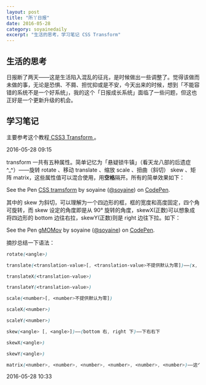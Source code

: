 ```yaml
---
layout: post
title: "所丫日报" 
date: 2016-05-28
category: soyainedaily 
excerpt: "生活的思考，学习笔记 CSS Transform"
---
```


## 生活的思考

日报断了两天——这是生活陷入混乱的征兆，是时候做出一些调整了。觉得该做而未做的事，无论是恐惧、不屑、担忧抑或是不安，今天出来的时候，想到「不能容错的系统不是一个好系统」，我的这个「日报成长系统」面临了一些问题，但这也正好是一个更新升级的机会。

## 学习笔记

主要参考这个教程[ CSS3 Transform ](http://www.w3cplus.com/content/css3-transform)。

2016-05-28 09:15 

transform 一共有五种属性。简单记忆为「悬疑锁牛镇」（看天龙八部的后遗症^_^）——旋转 rotate 、移动 translate 、缩放 scale 、扭曲（斜切） skew 、矩阵 matrix，这些属性值可以混合使用，用**空格**隔开。所有的简单效果如下：

<p data-height="265" data-theme-id="light" data-slug-hash="EyxypK" data-default-tab="css,result" data-user="soyaine" data-embed-version="2" class="codepen">See the Pen <a href="http://codepen.io/soyaine/pen/EyxypK/">CSS tramsform</a> by soyaine (<a href="http://codepen.io/soyaine">@soyaine</a>) on <a href="http://codepen.io">CodePen</a>.</p>
<script async src="//assets.codepen.io/assets/embed/ei.js"></script>

其中的 skew 为斜切，可以理解为一个四边形的框，框的宽度和高度固定，四个角可旋转，而 skew 设定的角度即是从 90° 旋转的角度，skewX(正数)可以想象成将四边形的 bottom 边往右拉，skewY(正数)则是 right 边往下拉。如下：

<p data-height="265" data-theme-id="light" data-slug-hash="gMOMov" data-default-tab="css,result" data-user="soyaine" data-embed-version="2" class="codepen">See the Pen <a href="http://codepen.io/soyaine/pen/gMOMov/">gMOMov</a> by soyaine (<a href="http://codepen.io/soyaine">@soyaine</a>) on <a href="http://codepen.io">CodePen</a>.</p>
<script async src="//assets.codepen.io/assets/embed/ei.js"></script>

摘抄总结一下语法：

```css
rotate(<angle>) 

translate(<translation-value>[, <translation-value>不提供默认为零])——(x, y)

translateX(<translation-value>) 

translateY(<translation-value>) 

scale(<number>[, <number>不提供默认为零])

scaleX(<number>)

scaleY(<number>)

skew(<angle> [, <angle>])——(bottom 右, right 下)——下右右下

skewX(<angle>)

skewY(<angle>) 

matrix(<number>, <number>, <number>, <number>, <number>, <number>)——这个我没有细究
```

2016-05-28 10:33